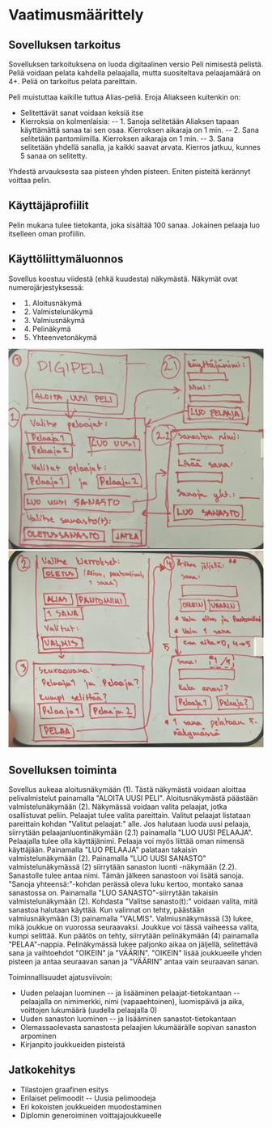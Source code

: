 # Vaatimusmäärittely

## Sovelluksen tarkoitus

Sovelluksen tarkoituksena on luoda digitaalinen versio Peli nimisestä pelistä. Peliä voidaan pelata kahdella pelaajalla, mutta suositeltava pelaajamäärä on 4+. Peliä on tarkoitus pelata pareittain. 

Peli muistuttaa kaikille tuttua Alias-peliä. Eroja Aliakseen kuitenkin on:
- Selitettävät sanat voidaan keksiä itse
- Kierroksia on kolmenlaisia:
-- 1. Sanoja selitetään Aliaksen tapaan käyttämättä sanaa tai sen osaa. Kierroksen aikaraja on 1 min.
-- 2. Sana selitetään pantomiimilla. Kierroksen aikaraja on 1 min.
-- 3. Sana selitetään yhdellä sanalla, ja kaikki saavat arvata. Kierros jatkuu, kunnes 5 sanaa on selitetty.

Yhdestä arvauksesta saa pisteen yhden pisteen. Eniten pisteitä kerännyt voittaa pelin.

## Käyttäjäprofiilit

Pelin mukana tulee tietokanta, joka sisältää 100 sanaa. Jokainen pelaaja luo itselleen oman profiilin.

## Käyttöliittymäluonnos

Sovellus koostuu viidestä (ehkä kuudesta) näkymästä. Näkymät ovat numerojärjestyksessä:
- 1. Aloitusnäkymä 
- 2. Valmistelunäkymä
- 3. Valmiusnäkymä
- 4. Pelinäkymä
- 5. Yhteenvetonäkymä

![](./kuvat/kayttoliittyma-hahmotelma-1-2.jpg)
![](./kuvat/kayttoliittyma-hahmotelma-2-5.jpg)

## Sovelluksen toiminta

Sovellus aukeaa aloitusnäkymään (1). Tästä näkymästä voidaan aloittaa pelivalmistelut painamalla "ALOITA UUSI PELI".
Aloitusnäkymästä päästään valmistelunäkymään (2). Näkymässä voidaan valita pelaajat, jotka osallistuvat peliin. Pelaajat tulee valita pareittain. Valitut pelaajat listataan pareittain kohdan "Valitut pelaajat:" alle.
Jos halutaan luoda uusi pelaaja, siirrytään pelaajanluontinäkymään (2.1) painamalla "LUO UUSI PELAAJA". Pelaajalla tulee olla käyttäjänimi. Pelaaja voi myös liittää oman nimensä käyttäjään. Painamalla "LUO PELAAJA" palataan takaisin valmistelunäkymään (2).
Painamalla "LUO UUSI SANASTO" valmistelunäkymässä (2) siirrytään sanaston luonti -näkymään (2.2). Sanastolle tulee antaa nimi. Tämän jälkeen sanastoon voi lisätä sanoja. "Sanoja yhteensä:"-kohdan perässä oleva luku kertoo, montako sanaa sanastossa on. Painamalla "LUO SANASTO"-siirrytään takaisin valmistelunäkymään (2).
Kohdasta "Valitse sanasto(t):" voidaan valita, mitä sanastoa halutaan käyttää. Kun valinnat on tehty, päästään valmiusnäkymään (3) painamalla "VALMIS".
Valmiusnäkymässä (3) lukee, mikä joukkue on vuorossa seuraavaksi. Joukkue voi tässä vaiheessa valita, kumpi selittää. Kun päätös on tehty, siirrytään pelinäkymään (4) painamalla "PELAA"-nappia.
Pelinäkymässä lukee paljonko aikaa on jäljellä, selitettävä sana ja vaihtoehdot "OIKEIN" ja "VÄÄRIN". "OIKEIN" lisää joukkueelle yhden pisteen ja antaa seuraavan sanan ja "VÄÄRIN" antaa vain seuraavan sanan.

Toiminnallisuudet ajatusviivoin:
- Uuden pelaajan luominen
-- ja lisääminen pelaajat-tietokantaan
-- pelaajalla on nimimerkki, nimi (vapaaehtoinen), luomispäivä ja aika, voittojen lukumäärä (uudella pelaajalla 0)
- Uuden sanaston luominen
-- ja lisääminen sanastot-tietokantaan
- Olemassaolevasta sanastosta pelaajien lukumäärälle sopivan sanaston arpominen
- Kirjanpito joukkueiden pisteistä

## Jatkokehitys

- Tilastojen graafinen esitys
- Erilaiset pelimoodit
-- Uusia pelimoodeja
- Eri kokoisten joukkueiden muodostaminen
- Diplomin generoiminen voittajajoukkueelle
